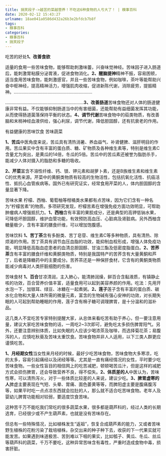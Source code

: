 ```yaml
---
title: 搞笑段子->越苦的菜越营养！不吃这6种食物的人亏大了！ | 糗事百科
date: 2020-02-12 15:43:27
urlname: 18ae041a0586d432a26b3e2bfdcb7b8f
tags: 
- 糗事百科
categories:
- 糗事百科
- 搞笑段子
---
```

吃苦的好处**1、改善食欲**

适量的食用一些苦味食物，能够帮助刺激味蕾，兴奋味觉神经。苦味因子进入肠道后，能刺激胃粘膜分泌胃液，促进食物消化。**2、醒脑提神**精神不振，容易困顿，适当食用苦味食物，能刺激感官，并且一些苦味食物，例如咖啡，茶叶等能帮助兴奋中枢神经，提高精神活力，增强肌肉收缩，促进新陈代谢，消除疲劳，提振精神。...............................................................

...............................................................**3、改善肠道**苦味食物还对人体的肠道健康非常有益。不仅能够抑制肠道当中的有害细菌，还能帮助有益细菌发挥其功能，从而使得肠道菌落保持平衡的状态。**4、调节代谢**苦味食物中的萜类物质，有改善脑和末梢神经血液供给，强心利尿，调节代谢，降低胆固醇，还有抗衰老的作用。

有益健康的苦味饮食 苦味蔬菜 

**1、苦瓜**中医角度来说，苦瓜具有清热消暑、养血益气、补肾健脾、滋肝明目的作用。苦瓜果实中含有丰富的蛋白质、糖、矿物质及各种维生素等，特别是维生素C含量尤为突出，是黄瓜的14倍，冬瓜的5倍。苦瓜中的苦瓜素还被誉为脂肪杀手，能减少人体对摄入的脂肪和多糖的吸收。

**2、芹菜**富含不溶性纤维、钙、镁、钾元素和胡萝卜素，还是B族维生素和维生素C的优秀来源。芹菜中的黄酮类物质有较高的生物活性，包括抗氧化活性、抗癌活性、抵抗心血管疾病等。国外已有研究证实，经常食用芹菜的人，体内胆固醇的含量显著下降。

苦味水果 柠檬、西柚、葡萄柚等柑橘类水果都有点苦味，因为它们含有一种名为“柠檬苦素”的物质。多项研究发现，柠檬苦素在增强免疫方面功效明显，可帮助肿瘤病人增强抵抗力。**1、西柚**含有丰富的果胶成分，还是典型的高钾低钠水果，可降低坏胆固醇，维护血管功能，有效预防高血压、心脏病及肾脏病。另外西柚含糖量极少，含有丰富的膳食纤维，可以增加饱腹感。

苦味饮料 **1、苦丁茶**含有多酚类、苦丁皂苷、维生素C等多种物质，具有清热、除烦渴的作用。苦丁茶具有调节血压血脂的功效，能抑制血栓形成，增强人体免疫功能，明显降低高脂血症患者的血清总胆固醇、甘油三酯及低密度脂蛋白。**2、苦荞茶**含有丰富的膳食纤维和黄酮类物质，特别是我国特产的苦荞含有大量黄酮和芦丁，后者是降糖药中的主要成分。苦荞茶还是一种保肝食材，它含有的黄酮类物质能减少病毒对人类肝脏细胞的伤害。

苦味食材 **1、百合**甘凉清润，主入肺心，能清肺润燥，鲜百合含黏液质，有镇静止咳的功效，百合营养价值丰富，适量食用可以起到美容养颜的作用。吃法：先用开水泡一下，加银耳、绿豆、冰糖在一起煮粥。**2、莲子**莲子含有丰富的蛋白质、碳水化合物和大量人体所需的微量元素，富含的生物碱有强心安神的功效，对长期失眠的人可起到帮助睡眠的作用，莲子含有棉子糖可调理脾胃，是十分温和的滋补品。

这几类人不宜吃苦专家特别提醒大家，从总体来看吃苦有助于养心，但一要注意用量，建议大家吃苦味食物的话，一周吃2~3次即可，避免吃太多损伤脾胃阳气。另外，还要注意辨别体质，比如失眠的人应该少喝浓茶及咖啡，而选择菊花茶；易腹泻的人，应慎吃秋葵及苦味太重饮食。苦味食物并非人人适用，以下三类人群更应谨慎吃苦。

**1、月经期女性**当女性来月经的时候，最好少吃苦味食物，苦味食物大多寒凉，吃的太多，容易引起痛经以及闭经等等。尤其是一直有痛经情况的女性，平时要少吃苦味食物。一些女性盲目的相信网上的吃苦减肥，顿顿喝苦瓜汁，但是这样的减肥方式会损伤脾胃，还会导致营养不良，得不偿失。**2、体质差的人**中医认为，苦味性寒，可以清热泻火，对于一些体质比较差的人来说，建议少吃。**3、脾胃虚寒的人**脾虚主要表现在气短、头晕、胃痛、面色萎黄等等，而脾阳虚主要是腹痛腹泻等，如果平时吃一点点凉东西就会拉肚的人，那么就不适合吃苦味食物。老年人及婴幼儿脾胃功能相对较弱，要适度饮食苦味。

这种苦千万不能吃我们常吃的很多蔬菜水果，很多都是葫芦科的，经过人类的长期选育，已经很少或不产生葫芦素，也就是没有苦味存在。

但总有一些特殊情况，比如植株发生“返祖”，恢复合成葫芦素的能力，又或者苦味野生植株的花粉污染了栽培植株，杂交出来的种子种下去，收获的下一代果实就可能发苦。如果遇到味道极苦、苦到难以下咽的果实，比如瓠子、黄瓜、冬瓜、丝瓜等葫芦科的蔬菜，千万不要吃，这种异常苦味含有毒性，严重时造成食物中毒，损害肝脏。


